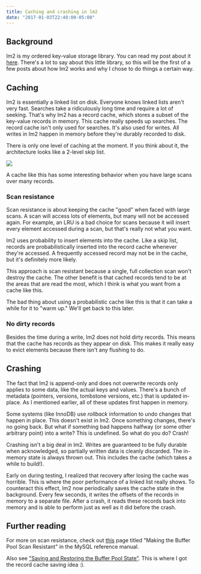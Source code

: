 ```yaml
---
title: Caching and crashing in lm2
date: "2017-01-03T22:40:00-05:00"
---
```


## Background

lm2 is my ordered key-value storage library. You can read my post about
it [here](2016/09/06/state-of-the-state-iv-lm2/). There's a lot to say
about this little library, so this will be the first of a few posts about
how lm2 works and why I chose to do things a certain way.

## Caching

lm2 is essentially a linked list on disk. Everyone knows linked lists aren't
very fast. Searches take a ridiculously long time and require a lot of
seeking. That's why lm2 has a record cache, which stores a subset of
the key-value records in memory. This cache really speeds up searches.
The record cache isn't only used for searches. It's also used for writes.
All writes in lm2 happen in memory before they're durably recorded to disk.

There is only one level of caching at the moment. If you think about it,
the architecture looks like a 2-level skip list.

![](/img/2017/01/lm2-cache.svg)

A cache like this has some interesting behavior when you have large scans
over many records.

### Scan resistance

Scan resistance is about keeping the cache "good" when faced with large
scans. A scan will access lots of elements, but many will not be accessed
again. For example, an LRU is a bad choice for scans because it will insert
every element accessed during a scan, but that's really not what you want.

lm2 uses probability to insert elements into the cache. Like a skip list,
records are probabilistically inserted into the record cache whenever
they're accessed. A frequently accessed record may not be in the cache,
but it's definitely more likely.

This approach is scan resistant because a single, full collection scan won't
destroy the cache. The other benefit is that cached records tend to be at
the areas that are read the most, which I think is what you want from a cache
like this.

The bad thing about using a probabilistic cache like this is that it can take
a while for it to "warm up." We'll get back to this later.

### No dirty records

Besides the time during a write, lm2 does not hold dirty records. This means that
the cache has records as they appear on disk. This makes it really easy to evict
elements because there isn't any flushing to do.

## Crashing

The fact that lm2 is append-only and does not overwrite records only applies to
some data, like the actual keys and values. There's a bunch of metadata (pointers,
versions, tombstone versions, etc.) that is updated in-place. As I mentioned
earlier, all of these updates first happen in memory.

Some systems (like InnoDB) use *rollback* information to undo changes that
happen in place. This doesn't exist in lm2. Once something changes, there's no
going back. But what if something bad happens halfway (or some other arbitrary point)
into a write? This is undefined. So what do you do? Crash!

Crashing isn't a big deal in lm2. Writes are guaranteed to be fully durable when
acknowledged, so partially written data is cleanly discarded. The in-memory state
is always thrown out. This includes the cache (which takes a while to build!).

Early on during testing, I realized that recovery after losing the cache was horrible.
This is where the poor performance of a linked list really shows. To counteract this
effect, lm2 now periodically saves the cache state in the background. Every few seconds,
it writes the offsets of the records in memory to a separate file. After a crash, it
reads these records back into memory and is able to perform just as well as it did
before the crash.

## Further reading

For more on scan resistance, check out [this](https://dev.mysql.com/doc/refman/5.7/en/innodb-performance-midpoint_insertion.html)
page titled "Making the Buffer Pool Scan Resistant" in the MySQL reference manual.

Also see ["Saving and Restoring the Buffer Pool State"](http://dev.mysql.com/doc/refman/5.7/en/innodb-preload-buffer-pool.html).
This is where I got the record cache saving idea :).
